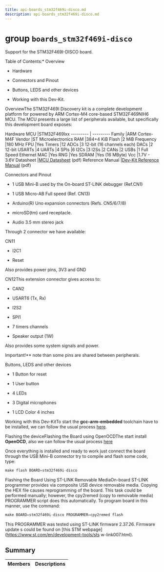 ```yaml
---
title: api-boards_stm32f469i-disco.md
description: api-boards_stm32f469i-disco.md
---
```

# group `boards_stm32f469i-disco` 

Support for the STM32F469I-DISCO board.

Table of Contents:* Overview

* Hardware

* Connectors and Pinout

* Buttons, LEDS and other devices

* Working with this Dev-Kit.

OverviewThe STM32F469I Discovery kit is a complete development platform for powered by ARM Cortex-M4 core-based STM32F469NIH6 MCU. The MCU presents a large list of peripherals available, but specifically this development board exposes:

Hardware
MCU   |STM32F469Ixx
--------- | ---------
Family   |ARM Cortex-M4F
Vendor   |ST Microelectronics
RAM   |384+4 KiB
Flash   |2 MiB
Frequency   |180 MHz
FPU   |Yes
Timers   |12
ADCs   |3 12-bit (16 channels each)
DACs   |2 12-bit
USARTs   |4
UARTs   |4
SPIs   |6
I2Cs   |3
I2Ss   |2
CANs   |2
USBs   |1 Full Speed
Ethernet MAC   |Yes
RNG   |Yes
SDRAM   |Yes (16 MByte)
Vcc   |1.7V - 3.6V
Datasheet   |[MCU Datasheet](https://www.st.com/resource/en/datasheet/stm32f469ae.pdf) (pdf)
Reference Manual   |[Dev-Kit Reference Manual](https://www.st.com/resource/en/user_manual/um1932-discovery-kit-with-stm32f469ni-mcu-stmicroelectronics.pdf) (pdf)

Connectors and Pinout

* 1 USB Mini-B used by the On-board ST-LINK debugger (Ref.CN1)

* 1 USB Micro-AB Full speed (Ref. CN13)

* Arduino(R) Uno expansion connectors (Refs. CN5/6/7/8)

* microSD(tm) card receptacle.

* Audio 3.5 mm stereo jack

Through 2 connector we have available:

CN11

* I2C1

* Reset

Also provides power pins, 3V3 and GND

CN12This extension connector gives access to:

* CAN2

* USART6 (Tx, Rx)

* I2S2

* SPI1

* 7 timers channels

* Speaker output (1W)

Also provides some system signals and power.

Important!** note than some pins are shared between peripherals.

Buttons, LEDS and other devices

* 1 Button for reset

* 1 User button

* 4 LEDs

* 3 Digital microphones

* 1 LCD Color 4 inches

Working with this Dev-KitTo start the **gcc-arm-embedded** toolchain have to be installed, we can follow the usual process [here](https://github.com/RIOT-OS/RIOT/wiki/Family:-ARM).

Flashing the deviceFlashing the Board using OpenOCDThe start install **OpenOCD**, also we can follow the usual process [here](https://github.com/RIOT-OS/RIOT/wiki/OpenOCD)

Once everything is installed and ready to work just connect the board through the USB Mini-B connector try to compile and flash some code, type:

```cpp
make flash BOARD=stm32f469i-disco
```

Flashing the Board Using ST-LINK Removable MediaOn-board ST-LINK programmer provides via composite USB device removable media. Copying the HEX file causes reprogramming of the board. This task could be performed manually; however, the cpy2remed (copy to removable media) PROGRAMMER script does this automatically. To program board in this manner, use the command: 
```cpp
make BOARD=stm32f469i-disco PROGRAMMER=cpy2remed flash
```
This PROGRAMMER was tested using ST-LINK firmware 2.37.26. Firmware update s could be found on [this STM webpage](https://www.st.com/en/development-tools/sts
w-link007.html).

## Summary

 Members                        | Descriptions                                
--------------------------------|---------------------------------------------

